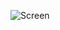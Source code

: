 ![Screen](https://user-images.githubusercontent.com/73600288/122332190-4d7aa900-cf36-11eb-9775-a63402bbceb9.png)
